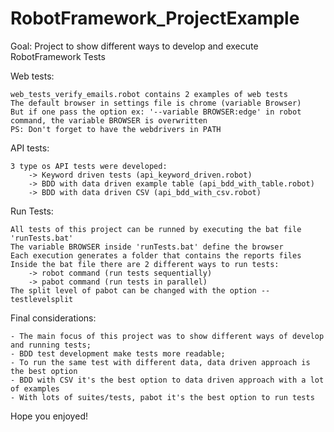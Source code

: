 # RobotFramework_ProjectExample

Goal: Project to show different ways to develop and execute RobotFramework Tests


Web tests:

    web_tests_verify_emails.robot contains 2 examples of web tests
    The default browser in settings file is chrome (variable Browser)
    But if one pass the option ex: '--variable BROWSER:edge' in robot command, the variable BROWSER is overwritten
    PS: Don't forget to have the webdrivers in PATH


API tests:
    
    3 type os API tests were developed: 
        -> Keyword driven tests (api_keyword_driven.robot)
        -> BDD with data driven example table (api_bdd_with_table.robot)
        -> BDD with data driven CSV (api_bdd_with_csv.robot)


Run Tests:

    All tests of this project can be runned by executing the bat file 'runTests.bat'
    The variable BROWSER inside 'runTests.bat' define the browser
    Each execution generates a folder that contains the reports files
    Inside the bat file there are 2 different ways to run tests:
        -> robot command (run tests sequentially)
        -> pabot command (run tests in parallel)
    The split level of pabot can be changed with the option --testlevelsplit
    
    
    
Final considerations:

    - The main focus of this project was to show different ways of develop and running tests;
    - BDD test development make tests more readable;
    - To run the same test with different data, data driven approach is the best option
    - BDD with CSV it's the best option to data driven approach with a lot of examples
    - With lots of suites/tests, pabot it's the best option to run tests


Hope you enjoyed!

    